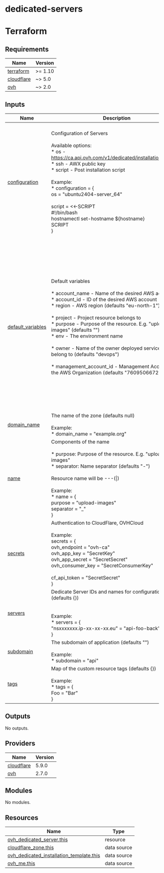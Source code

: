 # dedicated-servers

<!-- BEGIN_TF_DOCS -->


# Terraform
## Requirements

| Name | Version |
|------|---------|
| <a name="requirement_terraform"></a> [terraform](#requirement\_terraform) | >= 1.10 |
| <a name="requirement_cloudflare"></a> [cloudflare](#requirement\_cloudflare) | ~> 5.0 |
| <a name="requirement_ovh"></a> [ovh](#requirement\_ovh) | ~> 2.0 |

## Inputs

| Name | Description | Type | Default | Required |
|------|-------------|------|---------|:--------:|
| <a name="input_configuration"></a> [configuration](#input\_configuration) | Configuration of Servers<br/><br/>Available options:<br/>* os - https://ca.api.ovh.com/v1/dedicated/installationTemplate<br/>* ssh - AWX public key<br/>* script - Post installation script<br/><br/>Example:<br/>* configuration = {<br/>  os = "ubuntu2404-server\_64"<br/><br/>  script = <<-SCRIPT<br/>  #!/bin/bash<br/>  hostnamectl set-hostname ${hostname}<br/>  SCRIPT<br/>} | <pre>object({<br/>    os      = optional(string, "ubuntu2404-server_64")<br/>    ssh_key = optional(string, "ssh-ed25519 AAAAC3NzaC1lZDI1NTE5AAAAIEQdyDPqu80ZSimqReNHZhHN7xTSK4CXTHjI2nZlQ911 awx@chainsafe.io")<br/>    script = optional(string,<br/>      <<-SCRIPT<br/>      #!/bin/bash<br/>      apt update<br/>      apt install -y ansible git wget<br/><br/>      git clone "https://github.com/ChainSafe/fil-ansible-collection" /tmp/bootstrap<br/>      ansible-playbook -i localhost, -c local /tmp/bootstrap/bootstrap.yml<br/>      SCRIPT<br/>    )<br/>    monitoring   = optional(bool, true)<br/>    intervention = optional(bool, true)<br/>  })</pre> | <pre>{<br/>  "intervention": true,<br/>  "monitoring": true,<br/>  "os": "ubuntu2404-server_64",<br/>  "script": "#!/bin/bash\napt update\napt install -y ansible git wget\n\ngit clone \"https://github.com/next-gen-infrastructure/ansible-public.git\" /tmp/bootstrap\n# ansible-playbook -i localhost, -c local /tmp/bootstrap/bootstrap.yml --check\n",<br/>  "ssh_key": "ssh-ed25519 AAAAC3NzaC1lZDI1NTE5AAAAIEQdyDPqu80ZSimqReNHZhHN7xTSK4CXTHjI2nZlQ911 awx@chainsafe.io"<br/>}</pre> | no |
| <a name="input_default_variables"></a> [default\_variables](#input\_default\_variables) | Default variables<br/><br/>* account\_name - Name of the desired AWS account<br/>* account\_id - ID of the desired AWS account<br/>* region - AWS region (defaults "eu-north-1")<br/><br/>* project - Project resource belongs to<br/>* purpose - Purpose of the resource. E.g. "upload-images" (defaults "")<br/>* env - The environment name<br/><br/>* owner - Name of the owner deployed services to belong to (defaults "devops")<br/><br/>* management\_account\_id - Management Account of the AWS Organization (defaults "760950667285") | <pre>object({<br/>    cloud        = string<br/>    account_name = optional(string)<br/>    account_id   = optional(string)<br/>    region       = optional(string, "eu-north-1")<br/><br/>    project = string<br/>    env     = string<br/>    purpose = optional(string, "")<br/><br/>    owner = string<br/><br/>    global_hosted_zone    = string<br/>    management_account_id = string<br/>    platform_account_id   = string<br/>    organization          = string<br/>    email_domain          = string<br/><br/>    infrastructure_repository = string<br/>    terragrunt_config = object(<br/>      {<br/>        stack_name    = optional(string, "")<br/>        stack_version = optional(string, "")<br/>      }<br/>    )<br/>  })</pre> | n/a | yes |
| <a name="input_domain_name"></a> [domain\_name](#input\_domain\_name) | The name of the zone (defaults null)<br/><br/>Example:<br/>* domain\_name = "example.org" | `string` | `null` | no |
| <a name="input_name"></a> [name](#input\_name) | Components of the name<br/><br/>* purpose: Purpose of the resource. E.g. "upload-images"<br/>* separator: Name separator (defaults "-")<br/><br/>Resource name will be <project>-<env>-<purpose>-(\|<type of resource>)<br/><br/>Example:<br/>* name = {<br/>  purpose = "upload-images"<br/>  separator = "\_"<br/>} | <pre>object({<br/>    purpose   = optional(string, "")<br/>    separator = optional(string, "-")<br/>  })</pre> | <pre>{<br/>  "purpose": "",<br/>  "separator": "-"<br/>}</pre> | no |
| <a name="input_secrets"></a> [secrets](#input\_secrets) | Authentication to CloudFlare, OVHCloud<br/><br/>Example:<br/>secrets = {<br/>  ovh\_endpoint = "ovh-ca"<br/>  ovh\_app\_key = "SecretKey"<br/>  ovh\_app\_secret = "SecretSecret"<br/>  ovh\_consumer\_key = "SecretConsumerKey"<br/><br/>  cf\_api\_token = "SecretSecret"<br/>} | <pre>object({<br/>    ovh_endpoint     = optional(string, "ovh-ca")<br/>    ovh_app_key      = string<br/>    ovh_app_secret   = string<br/>    ovh_consumer_key = string<br/>    # cf_api_token     = string<br/>  })</pre> | n/a | yes |
| <a name="input_servers"></a> [servers](#input\_servers) | Dedicate Server IDs and names for configuration (defaults {})<br/><br/><br/>Example:<br/>* servers = {<br/>  "nsxxxxxxx.ip-xx-xx-xx.eu" = "api-foo-back"<br/>} | `map(string)` | `{}` | no |
| <a name="input_subdomain"></a> [subdomain](#input\_subdomain) | The subdomain of application (defaults "")<br/><br/>Example:<br/>* subdomain = "api" | `string` | `""` | no |
| <a name="input_tags"></a> [tags](#input\_tags) | Map of the custom resource tags (defaults {})<br/><br/>Example:<br/>* tags = {<br/>  Foo = "Bar"<br/>} | `map(string)` | `{}` | no |

## Outputs

No outputs.

## Providers

| Name | Version |
|------|---------|
| <a name="provider_cloudflare"></a> [cloudflare](#provider\_cloudflare) | 5.9.0 |
| <a name="provider_ovh"></a> [ovh](#provider\_ovh) | 2.7.0 |

## Modules

No modules.

## Resources

| Name | Type |
|------|------|
| [ovh_dedicated_server.this](https://registry.terraform.io/providers/ovh/ovh/latest/docs/resources/dedicated_server) | resource |
| [cloudflare_zone.this](https://registry.terraform.io/providers/cloudflare/cloudflare/latest/docs/data-sources/zone) | data source |
| [ovh_dedicated_installation_template.this](https://registry.terraform.io/providers/ovh/ovh/latest/docs/data-sources/dedicated_installation_template) | data source |
| [ovh_me.this](https://registry.terraform.io/providers/ovh/ovh/latest/docs/data-sources/me) | data source |
<!-- END_TF_DOCS -->
